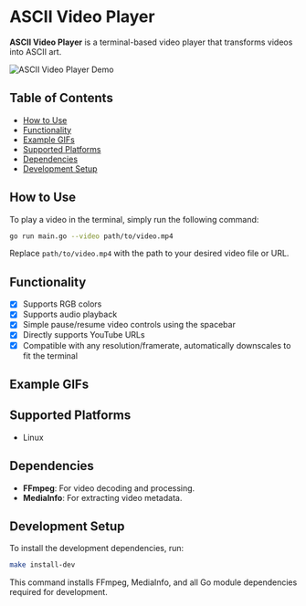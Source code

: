 # ASCII Video Player
**ASCII Video Player** is a terminal-based video player that transforms videos into ASCII art.

![ASCII Video Player Demo](gifs/anime.gif)

## Table of Contents

- [How to Use](#how-to-use)
- [Functionality](#functionality)
- [Example GIFs](#example-gifs)
- [Supported Platforms](#supported-platforms)
- [Dependencies](#dependencies)
- [Development Setup](#development-setup)

## How to Use

To play a video in the terminal, simply run the following command:

```bash
go run main.go --video path/to/video.mp4
```

Replace `path/to/video.mp4` with the path to your desired video file or URL.

## Functionality

- [x] Supports RGB colors
- [x] Supports audio playback
- [x] Simple pause/resume video controls using the spacebar
- [x] Directly supports YouTube URLs
- [x] Compatible with any resolution/framerate, automatically downscales to fit the terminal

## Example GIFs

## Supported Platforms
- Linux

## Dependencies

- **FFmpeg**: For video decoding and processing.
- **MediaInfo**: For extracting video metadata.

## Development Setup

To install the development dependencies, run:

```bash
make install-dev
```

This command installs FFmpeg, MediaInfo, and all Go module dependencies required for development.

